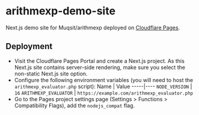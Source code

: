 # arithmexp-demo-site
Next.js demo site for Muqsit/arithmexp deployed on [Cloudflare Pages](https://pages.cloudflare.com/).

## Deployment
- Visit the Cloudflare Pages Portal and create a Next.js project. As this Next.js site contains server-side rendering, make sure you select the non-static Next.js site option.
- Configure the following environment variables (you will need to host the `arithmexp_evaluator.php` script):
  Name | Value
  -----|----
  `NODE_VERSION` | `16`
  `ARITHMEXP_EVALUATOR` | `https://example.com/arithmexp_evaluator.php`
- Go to the Pages project settings page (Settings > Functions > Compatibility Flags), add the `nodejs_compat` flag.
